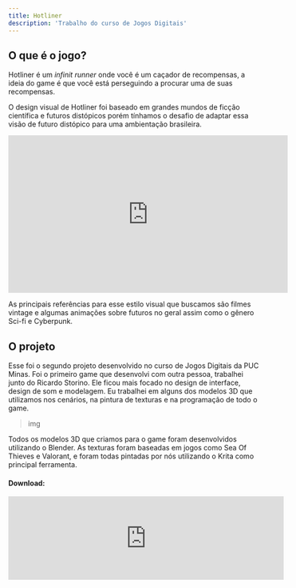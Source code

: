 ```yaml
---
title: Hotliner
description: 'Trabalho do curso de Jogos Digitais'
---
```


## O que é o jogo?

Hotliner é um *infinit runner* onde você é um caçador de recompensas, a ideia do game é que você está perseguindo a procurar uma de suas recompensas.

O design visual de Hotliner foi baseado em grandes mundos de ficção científica e futuros distópicos porém tínhamos o desafio de adaptar essa visão de futuro distópico para uma ambientação brasileira.

<iframe width="560" height="315" src="https://www.youtube.com/embed/3SvpNIqm2dg" title="YouTube video player" frameborder="0" allow="accelerometer; clipboard-write; encrypted-media; gyroscope; picture-in-picture" allowfullscreen></iframe>

As principais referências para esse estilo visual que buscamos são filmes vintage e algumas animações sobre futuros no geral assim como o gênero Sci-fi e Cyberpunk.

## O projeto

Esse foi o segundo projeto desenvolvido no curso de Jogos Digitais da PUC Minas. Foi o primeiro game que desenvolvi com outra pessoa, trabalhei junto do Ricardo Storino. Ele ficou mais focado no design de interface, design de som e modelagem. Eu trabalhei em alguns dos modelos 3D que utilizamos nos cenários, na pintura de texturas e na programação de todo o game.

> img

Todos os modelos 3D que criamos para o game foram desenvolvidos utilizando o Blender. As texturas foram baseadas em jogos como Sea Of Thieves e Valorant, e foram todas pintadas por nós utilizando o Krita como principal ferramenta.

#### Download:

<iframe src="https://itch.io/embed/912367?bg_color=161a1d&amp;fg_color=d6d6d6&amp;link_color=c71054&amp;border_color=161a1d" width="552" height="167" frameborder="0"><a href="https://jonathanbergson.itch.io/hotliner">Hotliner by Jonathan Bergson</a></iframe>
